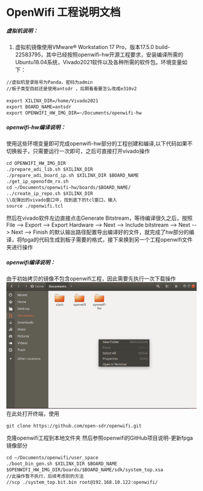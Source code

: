 <!--
 * @Author: ZY
 * @Date: 2024-07-11 00:35:14
 * @LastEditors: thezhangy937 2549867105@qq.com
 * @LastEditTime: 2024-07-11 01:36:05
 * @FilePath: \OpenWifi\Readme.md
 * @Description: 
 * 
 * Copyright (c) 2024 by ${git_name_email}, All Rights Reserved. 
-->
# OpenWifi 工程说明文档

 ##### 虚拟机说明：
 1. 虚拟机镜像使用VMware® Workstation 17 Pro，版本17.5.0 build-22583795，其中已经按照openwifi-hw开源工程要求，安装编译所需的Ubuntu18.04系统，Vivado2021软件以及各种所需的软件包。环境变量如下：
```
//虚拟机登录账号为Panda，密码为admin
//板子类型目前还是使用antsdr ，后期看看要怎么改成e310v2

export XILINX_DIR=/home/Vivado2021
export BOARD_NAME=antsdr 
export OPENWIFI_HW_IMG_DIR=~/Documents/openwifi-hw
```
 ##### openwifi-hw编译说明：
使用这些环境变量即可完成openwifi-hw部分的工程创建和编译,以下代码如果不切换板子，只需要运行一次即可，之后可直接打开vivado操作
```
cd OPENWIFI_HW_IMG_DIR
./prepare_adi_lib.sh $XILINX_DIR
./prepare_adi_board_ip.sh $XILINX_DIR $BOARD_NAME
./get_ip_openofdm_rx.sh
cd ~/Documents/openwifi-hw/boards/$BOARD_NAME/
../create_ip_repo.sh $XILINX_DIR
\\在弹出的vivado窗口中，找到底下的tcl窗口，输入
source ./openwifi.tcl
```
然后在vivado软件左边直接点击Generate Bitstream，等待编译很久之后，按照
File --> Export --> Export Hardware --> Next --> Include bitstream --> Next --> Next --> Finish
的默认输出路径配置导出编译好的文件，就完成了hw部分的编译，将fpga的代码生成到板子需要的格式，接下来换到另一个工程openwifi文件夹进行操作

 ##### openwifi编译说明：
 由于初始拷贝的镜像不包含openwifi工程，因此需要先执行一次下载操作
![1](./img/docments.png)
在此处打开终端，使用
```
git clone https://github.com/open-sdr/openwifi.git
```
克隆openwifi工程到本地文件夹
然后参照openwifi的GitHub项目说明-更新fpga镜像部分
```
cd ~/Documents/openwifi/user_space
./boot_bin_gen.sh $XILINX_DIR $BOARD_NAME $OPENWIFI_HW_IMG_DIR/boards/$BOARD_NAME/sdk/system_top.xsa
//此操作暂不执行，后续考虑别的方法
//scp ./system_top.bit.bin root@192.168.10.122:openwifi/
```
